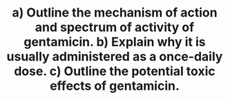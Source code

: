---
title: "a) Outline the mechanism of action and spectrum of activity of gentamicin. b) Explain why it is usually administered as a once-daily dose. c) Outline the potential toxic effects of gentamicin."
entityType: SAQ
exam: PEX
college: ANZCA
year: 2024
sitting: B
question: 13
passRate: 46
lo:
- "[[BT_PO 1.130]]"
- "[[BT_PO 1.3]]"
EC_expectedDomains:
- "gentamicin mechanism of action, and spectrum of activity"
- "why given once-daily"
- "toxicity (especially nephrotoxicity and ototoxicity)"
EC_extraCredit:
- "more detail within the above domains"
EC_errorsCommon:
- "although many candidates stated that gentamicin binds to the “30S ribosomal sub-unit”, most failed to link this with impaired protein synthesis as the mechanism of bactericidal activity"
- "the spectrum of activity was often poorly described, or incorrect (e.g. “broad spectrum”, or having activity against anaerobes)"
- "most candidates recognised that once-daily dosing is made possible by the post-antibiotic effect (despite the short half-life of gentamicin); however few answers addressed the balance between concentration dependent killing, and the desire for reducing toxicity by limiting exposure of the patient to high plasma concentrations"
- "very few candidates noted that the principal ototoxicity with gentamicin is vestibular rather than auditory"
---